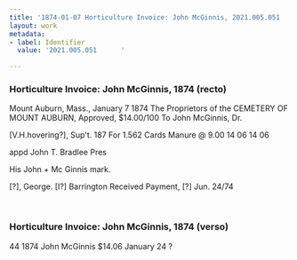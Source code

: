 ```yaml
---
title: '1874-01-07 Horticulture Invoice: John McGinnis, 2021.005.051      '
layout: work
metadata:
- label: Identifier
  value: '2021.005.051      '

---
```

<div class="pages">
<div id="page-1381326">
<h3><a name="page-1381326">Horticulture Invoice: John McGinnis, 1874 (recto)</a></h3>
<div class="page-content">
<p>Mount Auburn, Mass., January 7 1874<span class='line-break'> </span>The Proprietors of the CEMETERY OF MOUNT AUBURN,<span class='line-break'> </span>Approved, $14.00/100<span class='line-break'> </span>To John McGinnis, Dr.</p>
<p>[V.H.hovering?], Sup't.<span class='line-break'> </span>187<span class='line-break'> </span>For 1.562 Cards Manure @ 9.00 14 06 14 06</p>
<p>appd John T. Bradlee<span class='line-break'> </span>Pres</p>
<p>His <span class='line-break'> </span>John + Mc Ginnis<span class='line-break'> </span>mark.</p>
<p>[?], George. [I?] Barrington<span class='line-break'> </span>Received Payment, <span class='line-break'> </span>[?] Jun. 24/74</p>
</div>
</div>
<br />
<div id="page-1381327">
<h3><a name="page-1381327">Horticulture Invoice: John McGinnis, 1874 (verso)</a></h3>
<div class="page-content">
<p>44 1874<span class='line-break'> </span>John McGinnis<span class='line-break'> </span>$14.06<span class='line-break'> </span>January 24 ?</p>
</div>
</div>
<br />
</div>
